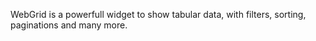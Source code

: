 WebGrid is a powerfull widget to show tabular data, with filters, sorting, paginations and many more.

